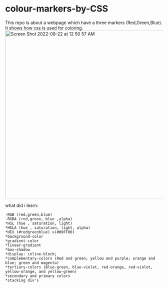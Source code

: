 # colour-markers-by-CSS
This repo is about a webpage which have a three markers (Red,Green,Blue). It shows how css is used for coloring.
<img width="536" alt="Screen Shot 2022-08-22 at 12 50 57 AM" src="https://user-images.githubusercontent.com/100453330/185812350-99132383-b56a-405f-8e35-b341944649b5.png">



what did i learn:

    -RGB (red,green,blue)
    -RGBA (red,green, blue ,alpha)
    *HSL (hue , saturation, light)
    *HSLA (hue , saturation, light, alpha)
    *HEX (#redgreenblue) >(#00FF00)
    *background-color
    *gradient-color
    *linear-gradient
    *box-shadow
    *display: inline-block;
    *complementary-colors (Red and green; yellow and purple; orange and blue; green and magenta)
    *tertiary-colors (Blue-green, blue-violet, red-orange, red-violet, yellow-orange, and yellow-green)
    *secondary and primary colors
    *stacking div's

